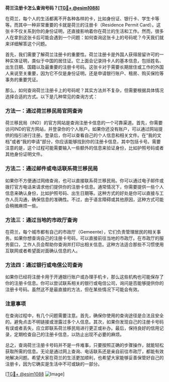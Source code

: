 **荷兰注册卡怎么查询号码？[[TG💪+ @esim1088](https://t.me/s/esim1088)]**

在荷兰，每个人的生活都离不开各种各样的卡，比如身份证、银行卡、学生卡等等。而其中一种非常重要的卡就是荷兰的注册卡（Residence Permit Card）。这张卡不仅关系到你的身份证明，还直接影响着你在荷兰的生活和工作。然而，很多人在拿到这张卡后可能会遇到一个问题：如何查询这张卡上的号码呢？今天我们就来详细解答这个问题。

首先，我们需要了解荷兰注册卡的重要性。荷兰注册卡是外国人获得居留许可的一种实体证明，类似于中国的居住证。它上面会记录持卡人的基本信息，包括姓名、出生日期、国籍以及最重要的注册卡号码。这张卡对于需要长期居住或工作的外国人来说至关重要，因为它不仅是身份证明，还是申请银行账户、租房、购买保险等事务的重要凭证。

那么，如何查询荷兰注册卡上的号码呢？其实方法并不复杂，但需要根据具体情况选择合适的方式。以下是几种常见的查询方式：

### 方法一：通过荷兰移民局官网查询

荷兰移民局（IND）的官方网站是查询注册卡信息的一个可靠渠道。首先，你需要访问IND的官方网站，并登录你的个人账户。如果你还没有账户，可以通过网站提供的指引进行注册。登录后，你可以查看自己的个人信息和相关文件。在“我的文档”或者“我的申请”部分，你应该能够找到你的注册卡信息，其中包括卡号。需要注意的是，这个过程可能需要输入一些额外的信息来验证身份，比如护照号码或者其他身份证明文件。

### 方法二：通过邮件或电话联系荷兰移民局

如果你不方便通过网络查询，也可以直接联系荷兰移民局。你可以通过电子邮件或拨打官方电话来请求他们提供你的注册卡信息。通常情况下，你需要提供一些个人信息来确认身份，比如护照号码、出生日期等。这种方式的好处是你可以直接与工作人员沟通，确保信息的准确性。不过，由于语言障碍或其他原因，这种方式可能会稍微麻烦一些。

### 方法三：通过当地的市政厅查询

在荷兰，每个城市都有自己的市政厅（Gemeente），它们负责管理居民的相关事务。如果你想查询自己的注册卡号码，可以直接前往当地的市政厅。在市政厅的服务窗口，工作人员会帮助你查询并打印出相关信息。这种方法适合那些不习惯使用互联网或者希望面对面确认信息的人。

### 方法四：通过银行或电信公司查询

如果你已经将注册卡用于开通银行账户或办理手机卡，那么这些机构也可能保存了你的注册卡信息。你可以尝试联系相关的银行或电信公司，询问是否能够提供你的注册卡号码。虽然这不是最直接的方法，但在某些情况下可能会有效。

### 注意事项

在查询过程中，有几个问题需要注意。首先，确保你使用的查询途径是合法且安全的。避免点击不明链接或泄露过多个人信息。其次，如果你发现自己的注册卡号码有误或者丢失，应立即联系荷兰移民局进行更正或补办。最后，保持良好的信用记录，定期检查自己的注册卡信息，以防止出现不必要的麻烦。

总之，查询荷兰注册卡号码并不是一件难事，只要按照正确的步骤操作，就能轻松获取所需的信息。无论是通过网上查询、电话联系还是亲自前往市政厅，都能有效地解决问题。希望大家在荷兰的生活更加顺利，也希望大家能够妥善保管好自己的注册卡，因为它确实是生活中不可或缺的一部分。

[[TG💪+ @esim1088](https://t.me/s/esim1088) ![Image](https://i.postimg.cc/4NQfJmqS/Snipaste-2025-05-13-00-14-12.png)]